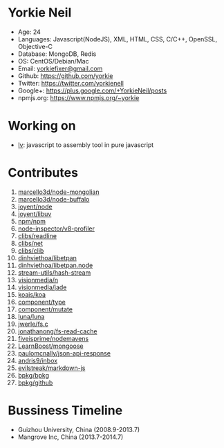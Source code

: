Yorkie Neil
======================================
* Age: 24
* Languages: Javascript(NodeJS), XML, HTML, CSS, C/C++, OpenSSL, Objective-C
* Database: MongoDB, Redis
* OS: CentOS/Debian/Mac
* Email: yorkiefixer@gmail.com
* Github: https://github.com/yorkie
* Twitter: https://twitter.com/yorkienell
* Google+: https://plus.google.com/+YorkieNeil/posts
* npmjs.org: https://www.npmjs.org/~yorkie

Working on
======================================
* [lv](https://github.com/yorkie/lv): javascript to assembly tool in pure javascript


Contributes
=======================================
1. [marcello3d/node-mongolian](https://github.com/marcello3d/node-mongolian/commits?author=yorkie)
2. [marcello3d/node-buffalo](https://github.com/marcello3d/node-buffalo/commits?author=yorkie)
3. [joyent/node](https://github.com/joyent/node/commits?author=yorkie)
4. [joyent/libuv](https://github.com/joyent/libuv/commits?author=yorkie)
5. [npm/npm](https://github.com/npm/npm/commits?author=yorkie)
6. [node-inspector/v8-profiler](https://github.com/node-inspector/v8-profiler/commits?author=yorkie)
7. [clibs/readline](https://github.com/clibs/readline/commits?author=yorkie)
8. [clibs/net](https://github.com/clibs/clib/commits?author=yorkie)
9. [clibs/clib](https://github.com/clibs/clib/commits?author=yorkie)
10. [dinhviethoa/libetpan](https://github.com/dinhviethoa/libetpan/commits?author=yorkie)
11. [dinhviethoa/libetpan.node](https://github.com/dinhviethoa/libetpan.node/commits?author=yorkie)
12. [stream-utils/hash-stream](https://github.com/stream-utils/hash-stream/commits?author=yorkie)
13. [visionmedia/n](https://github.com/visionmedia/n/commits?author=yorkie)
14. [visionmedia/jade](https://github.com/visionmedia/jade/commits?author=yorkie)
15. [koajs/koa](https://github.com/koajs/koa/commits?author=yorkie)
16. [component/type](https://github.com/component/type/commits?author=yorkie)
17. [component/mutate](https://github.com/component/mutate/commits?author=yorkie)
18. [luna/luna](https://github.com/luna/luna/commits?author=yorkie)
19. [jwerle/fs.c](https://github.com/jwerle/fs.c/commits?author=yorkie)
20. [jonathanong/fs-read-cache](https://github.com/jonathanong/fs-read-cache/commits?author=yorkie)
21. [fiveisprime/nodemavens](https://github.com/fiveisprime/nodemavens/commits?author=yorkie)
22. [LearnBoost/mongoose](https://github.com/LearnBoost/mongoose/commits?author=yorkie)
23. [paulomcnally/json-api-response](https://github.com/paulomcnally/json-api-response/commits?author=yorkie)
24. [andris9/inbox](https://github.com/andris9/inbox/commits?author=yorkie)
25. [evilstreak/markdown-js](https://github.com/evilstreak/markdown-js/commits?author=yorkie)
26. [bpkg/bpkg](https://github.com/bpkg/bpkg/commits?author=yorkie)
27. [bpkg/github](https://github.com/bpkg/github/commits?author=yorkie)

Bussiness Timeline
=======================================
* Guizhou University, China (2008.9-2013.7)
* Mangrove Inc, China (2013.7-2014.7)
